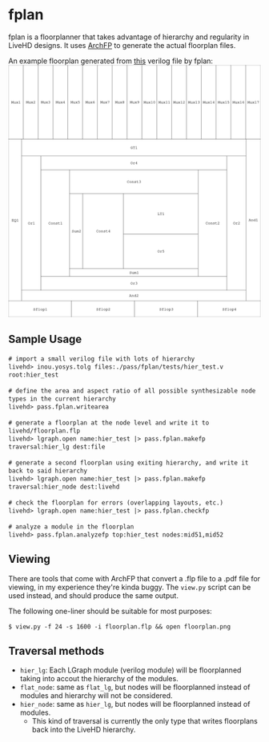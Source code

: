 # fplan

fplan is a floorplanner that takes advantage of hierarchy and regularity in LiveHD designs.  It uses [ArchFP](http://lava.cs.virginia.edu/archfp/) to generate the actual floorplan files.

An example floorplan generated from [this](../../inou/yosys/tests/long_gcd.v) verilog file by fplan:
![sample](sample.png)

## Sample Usage
```
# import a small verilog file with lots of hierarchy
livehd> inou.yosys.tolg files:./pass/fplan/tests/hier_test.v root:hier_test

# define the area and aspect ratio of all possible synthesizable node types in the current hierarchy
livehd> pass.fplan.writearea

# generate a floorplan at the node level and write it to livehd/floorplan.flp
livehd> lgraph.open name:hier_test |> pass.fplan.makefp traversal:hier_lg dest:file

# generate a second floorplan using exiting hierarchy, and write it back to said hierarchy
livehd> lgraph.open name:hier_test |> pass.fplan.makefp traversal:hier_node dest:livehd

# check the floorplan for errors (overlapping layouts, etc.)
livehd> lgraph.open name:hier_test |> pass.fplan.checkfp

# analyze a module in the floorplan
livehd> pass.fplan.analyzefp top:hier_test nodes:mid51,mid52
```

## Viewing
There are tools that come with ArchFP that convert a .flp file to a .pdf file for viewing, in my experience they're kinda buggy.  The `view.py` script can be used instead, and should produce the same output.
  
The following one-liner should be suitable for most purposes:
```
$ view.py -f 24 -s 1600 -i floorplan.flp && open floorplan.png
```

## Traversal methods
 - `hier_lg`: Each LGraph module (verilog module) will be floorplanned taking into accout the hierarchy of the modules.
 - `flat_node`: same as `flat_lg`, but nodes will be floorplanned instead of modules and hierarchy will not be considered.
 - `hier_node`: same as `hier_lg`, but nodes will be floorplanned instead of modules.
    - This kind of traversal is currently the only type that writes floorplans back into the LiveHD hierarchy.
